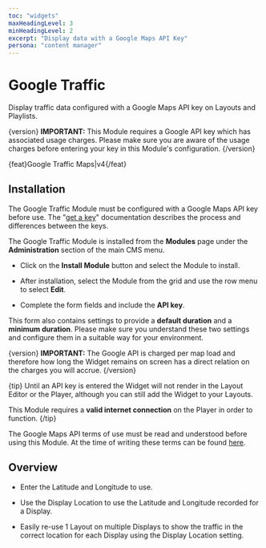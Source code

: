 ```yaml
---
toc: "widgets"
maxHeadingLevel: 3
minHeadingLevel: 2
excerpt: "Display data with a Google Maps API Key"
persona: "content manager"
---
```


# Google Traffic

Display traffic data configured with a Google Maps API key on Layouts and Playlists.

{version}
**IMPORTANT:** This Module requires a Google API key which has associated usage charges. Please make sure you are aware of the usage charges before entering your key in this Module's configuration.
{/version}

{feat}Google Traffic Maps|v4{/feat}

## Installation

The Google Traffic Module must be configured with a Google Maps API key before use. The "[get a key](https://developers.google.com/maps/documentation/javascript/get-api-key)" documentation describes the process and differences between the keys.

The Google Traffic Module is installed from the **Modules** page under the **Administration** section of the main CMS menu. 

- Click on the **Install Module** button and select the Module to install.
- After installation, select the Module from the grid and use the row menu to select **Edit**.

- Complete the form fields and include the **API key**. 

This form also contains settings to provide a **default duration** and a **minimum duration**. Please make sure you understand these two settings and configure them in a suitable way for your environment.

{version}
**IMPORTANT:** The Google API is charged per map load and therefore how long the Widget remains on screen has a direct relation on the charges you will accrue.
{/version}

{tip}
Until an API key is entered the Widget will not render in the Layout Editor or the Player, although you can still add the Widget to your Layouts.

This Module requires a **valid internet connection** on the Player in order to function.
{/tip}

The Google Maps API terms of use must be read and understood before using this Module. At the time of writing these terms can be found [here](https://developers.google.com/maps/terms).

## Overview

- Enter the Latitude and Longitude to use.

- Use the Display Location to use the Latitude and Longitude recorded for a Display.

- Easily re-use 1 Layout on multiple Displays to show the traffic in the correct location for each Display using the Display Location setting.

  

  






